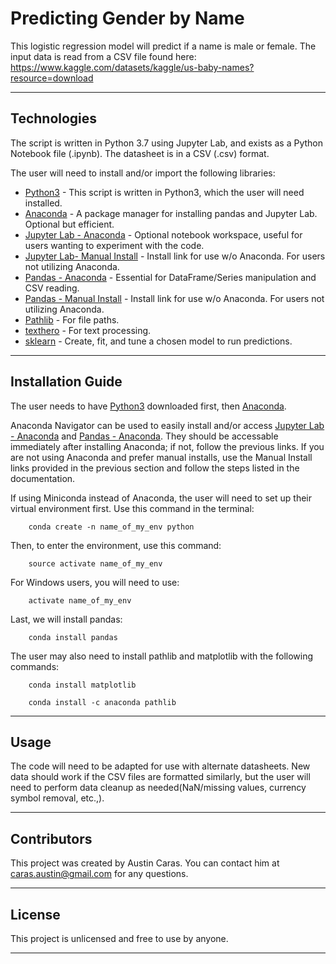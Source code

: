 # Predicting Gender by Name

This logistic regression model will predict if a name is male or female. The input data is read from a CSV file found here: https://www.kaggle.com/datasets/kaggle/us-baby-names?resource=download

---

## Technologies

The script is written in Python 3.7 using Jupyter Lab, and exists as a Python Notebook file (.ipynb). The datasheet is in a CSV (.csv) format.

The user will need to install and/or import the following libraries:

* [Python3](https://www.python.org/downloads/) - This script is written in Python3, which the user will need installed.
* [Anaconda](https://docs.continuum.io/anaconda/) - A package manager for installing pandas and Jupyter Lab. Optional but efficient.
* [Jupyter Lab - Anaconda](https://anaconda.org/anaconda/jupyter) - Optional notebook workspace, useful for users wanting to experiment with the code.
* [Jupyter Lab- Manual Install](https://jupyterlab.readthedocs.io/en/stable/getting_started/installation.html) - Install link for use w/o Anaconda. For users not utilizing Anaconda.
* [Pandas - Anaconda](https://docs.anaconda.com/navigator/tutorials/pandas/) - Essential for DataFrame/Series manipulation and CSV reading. 
* [Pandas - Manual Install](https://pandas.pydata.org/docs/getting_started/install.html) - Install link for use w/o Anaconda. For users not utilizing Anaconda.
* [Pathlib](https://docs.python.org/3/library/pathlib.html) - For file paths.
* [texthero](https://pypi.org/project/texthero/) - For text processing.
* [sklearn](https://scikit-learn.org/stable/install.html) - Create, fit, and tune a chosen model to run predictions.

---

## Installation Guide

The user needs to have [Python3](https://www.python.org/downloads/) downloaded first, then [Anaconda](https://docs.continuum.io/anaconda/).

Anaconda Navigator can be used to easily install and/or access [Jupyter Lab - Anaconda](https://anaconda.org/anaconda/jupyter) and [Pandas - Anaconda](https://docs.anaconda.com/navigator/tutorials/pandas/). They should be accessable immediately after installing Anaconda; if not, follow the previous links. If you are not using Anaconda and prefer manual installs, use the Manual Install links provided in the previous section and follow the steps listed in the documentation.

If using Miniconda instead of Anaconda, the user will need to set up their virtual environment first. Use this command in the terminal:

```
    conda create -n name_of_my_env python
```
Then, to enter the environment, use this command:
```
    source activate name_of_my_env
```
For Windows users, you will need to use:
```
    activate name_of_my_env
```
Last, we will install pandas:
```
    conda install pandas
```
The user may also need to install pathlib and matplotlib with the following commands:
```
    conda install matplotlib
```
```
    conda install -c anaconda pathlib
```

---

## Usage

The code will need to be adapted for use with alternate datasheets. New data should work if the CSV files are formatted similarly, but the user will need to perform data cleanup as needed(NaN/missing values, currency symbol removal, etc.,).


---

## Contributors

This project was created by Austin Caras. You can contact him at caras.austin@gmail.com for any questions.

---

## License

This project is unlicensed and free to use by anyone.

---
